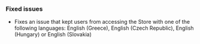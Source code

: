 ### Fixed issues
- Fixes an issue that kept users from accessing the Store with one of the following languages: English (Greece), English (Czech Republic), English (Hungary) or English (Slovakia)